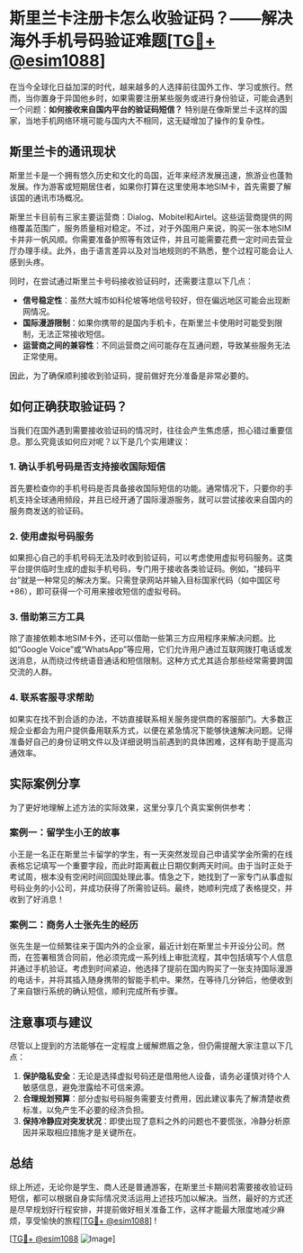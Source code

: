 # 斯里兰卡注册卡怎么收验证码？——解决海外手机号码验证难题[[TG💪+ @esim1088](https://t.me/s/esim1088)]

在当今全球化日益加深的时代，越来越多的人选择前往国外工作、学习或旅行。然而，当你置身于异国他乡时，如果需要注册某些服务或进行身份验证，可能会遇到一个问题：**如何接收来自国内平台的验证码短信？** 特别是在像斯里兰卡这样的国家，当地手机网络环境可能与国内大不相同，这无疑增加了操作的复杂性。

## 斯里兰卡的通讯现状

斯里兰卡是一个拥有悠久历史和文化的岛国，近年来经济发展迅速，旅游业也蓬勃发展。作为游客或短期居住者，如果你打算在这里使用本地SIM卡，首先需要了解该国的通讯市场概况。

斯里兰卡目前有三家主要运营商：Dialog、Mobitel和Airtel。这些运营商提供的网络覆盖范围广，服务质量相对稳定。不过，对于外国用户来说，购买一张本地SIM卡并非一帆风顺。你需要准备护照等有效证件，并且可能需要花费一定时间去营业厅办理手续。此外，由于语言差异以及对当地规则的不熟悉，整个过程可能会让人感到头疼。

同时，在尝试通过斯里兰卡号码接收验证码时，还需要注意以下几点：
- **信号稳定性**：虽然大城市如科伦坡等地信号较好，但在偏远地区可能会出现断网情况。
- **国际漫游限制**：如果你携带的是国内手机卡，在斯里兰卡使用时可能受到限制，无法正常接收短信。
- **运营商之间的兼容性**：不同运营商之间可能存在互通问题，导致某些服务无法正常使用。

因此，为了确保顺利接收到验证码，提前做好充分准备是非常必要的。

## 如何正确获取验证码？

当我们在国外遇到需要接收验证码的情况时，往往会产生焦虑感，担心错过重要信息。那么究竟该如何应对呢？以下是几个实用建议：

### 1. 确认手机号码是否支持接收国际短信

首先要检查你的手机号码是否具备接收国际短信的功能。通常情况下，只要你的手机支持全球通用频段，并且已经开通了国际漫游服务，就可以尝试接收来自国内的服务商发送的验证码。

### 2. 使用虚拟号码服务

如果担心自己的手机号码无法及时收到验证码，可以考虑使用虚拟号码服务。这类平台提供临时生成的虚拟手机号码，专门用于接收各类验证码。例如，“接码平台”就是一种常见的解决方案。只需登录网站并输入目标国家代码（如中国区号+86），即可获得一个可用来接收短信的虚拟号码。

### 3. 借助第三方工具

除了直接依赖本地SIM卡外，还可以借助一些第三方应用程序来解决问题。比如“Google Voice”或“WhatsApp”等应用，它们允许用户通过互联网拨打电话或发送消息，从而绕过传统语音通话和短信限制。这种方式尤其适合那些经常需要跨国交流的人群。

### 4. 联系客服寻求帮助

如果实在找不到合适的办法，不妨直接联系相关服务提供商的客服部门。大多数正规企业都会为用户提供备用联系方式，以便在紧急情况下能够快速解决问题。记得准备好自己的身份证明文件以及详细说明当前遇到的具体困难，这样有助于提高沟通效率。

## 实际案例分享

为了更好地理解上述方法的实际效果，这里分享几个真实案例供参考：

### 案例一：留学生小王的故事

小王是一名正在斯里兰卡留学的学生，有一天突然发现自己申请奖学金所需的在线表格忘记填写一个重要字段，而此时距离截止日期仅剩两天时间。由于当时正处于考试周，根本没有空闲时间回国处理此事。情急之下，她找到了一家专门从事虚拟号码业务的小公司，并成功获得了所需验证码。最终，她顺利完成了表格提交，并收到了好消息！

### 案例二：商务人士张先生的经历

张先生是一位频繁往来于国内外的企业家，最近计划在斯里兰卡开设分公司。然而，在签署租赁合同前，他必须完成一系列线上审批流程，其中包括填写个人信息并通过手机验证。考虑到时间紧迫，他选择了提前在国内购买了一张支持国际漫游的电话卡，并将其插入随身携带的智能手机中。果然，在等待几分钟后，他便收到了来自银行系统的确认短信，顺利完成所有步骤。

## 注意事项与建议

尽管以上提到的方法能够在一定程度上缓解燃眉之急，但仍需提醒大家注意以下几点：

1. **保护隐私安全**：无论是选择虚拟号码还是借用他人设备，请务必谨慎对待个人敏感信息，避免泄露给不可信来源。
2. **合理规划预算**：部分虚拟号码服务需要支付费用，因此建议事先了解清楚收费标准，以免产生不必要的经济负担。
3. **保持冷静应对突发状况**：即使出现了意料之外的问题也不要慌张，冷静分析原因并采取相应措施才是关键所在。

## 总结

综上所述，无论你是学生、商人还是普通游客，在斯里兰卡期间若需要接收验证码短信，都可以根据自身实际情况灵活运用上述技巧加以解决。当然，最好的方式还是尽早规划好行程安排，并提前做好相关准备工作，这样才能最大限度地减少麻烦，享受愉快的旅程[[TG💪+ @esim1088](https://t.me/s/esim1088)] !

[[TG💪+ @esim1088](https://t.me/s/esim1088) ![Image](https://i.postimg.cc/4NQfJmqS/Snipaste-2025-05-13-00-14-12.png)]